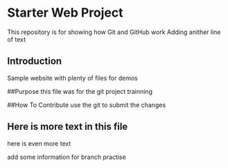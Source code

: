 # Starter Web Project

This repository is for showing how Git and GitHub work
Adding anither line of text
## Introduction

Sample website with plenty of files for demos

##Purpose
this file was for the git project trainning

##How To Contribute 
use the git to submit the changes 

## Here is more text in this file

here is even more text

add some information for branch practise